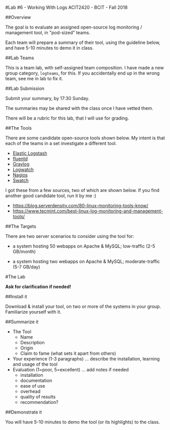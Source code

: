 #Lab #6 - Working With Logs
ACIT2420 - BCIT - Fall 2018

##Overview

The goal is to evaluate an assigned open-source log monitoring / management tool,
in "pod-sized" teams.

Each team will prepare a summary of their tool, using the guideline below, and
have 5-10 minutes to demo it in class.

##Lab Teams

This is a team lab, with self-assigned team composition.
I have made a new group category, `logteams`, for this.
If you accidentally end up in the wrong team, see me in lab to fix it.

##Lab Submission

Submit your summary, by 17:30 Sunday.

The summaries may be shared with the class once I have vetted them.

There will be a rubric for this lab, that I will use for grading.

##The Tools

There are some candidate open-source tools shown below.
My intent is that each of the teams in a set investigate a different tool.

- [Elastic Logstash](https://www.elastic.co/products/logstash)
- [fluentd](https://www.fluentd.org/)
- [Graylog](https://www.graylog.org/)
- [Logwatch](https://sourceforge.net/projects/logwatch/)
- [Nagios](https://www.nagios.com/solutions/linux-log-monitoring/)
- [Swatch](http://sourceforge.net/projects/swatch/)

I got these from a few sources, two of which are shown below. If you find another good candidate tool, run it by me :)

- https://blog.serverdensity.com/80-linux-monitoring-tools-know/
- https://www.tecmint.com/best-linux-log-monitoring-and-management-tools/

##The Targets

There are two server scenarios to consider using the tool for:

- a system hosting 50 webapps on Apache & MySQL; low-traffic (2-5 GB/month)

- a system hosting two webapps on Apache & MySQL; moderate-traffic (5-7 GB/day)

#The Lab

**Ask for clarification if needed!**

##Install it

Download & install your tool, on two or more of the systems in your group.
Familiarize yourself with it.

##Summarize it

- The Tool
    - Name
    - Description
    - Origin
    - Claim to fame (what sets it apart from others)
- Your experience (1-3 paragraphs) ... describe the installation, learning
and usage of the tool
- Evaluation (1=poor, 5=excellent) ... add notes if needed
    - installation
    - documentation
    - ease of use
    - overhead
    - quality of results
    - recommendation?

##Demonstrate it

You will have 5-10 minutes to demo the tool (or its highlights) to the class.
